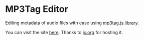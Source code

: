 
# MP3Tag Editor
Editing metadata of audio files with ease using
[mp3tag.js library](https://github.com/eidoriantan/mp3tag.js).

You can visit the site [here](https://mp3tag.js.org). Thanks to
[js.org](https://js.org) for hosting it.
